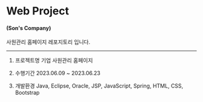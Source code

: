 # Web Project
#### (Son's Company)
사원관리 홈페이지 레포지토리 입니다.

***

1. 프로젝트명
기업 사원관리 홈페이지


2. 수행기간
2023.06.09 ~ 2023.06.23


3. 개발환경
Java, Eclipse, Oracle, JSP, JavaScript, Spring, HTML, CSS, Bootstrap


